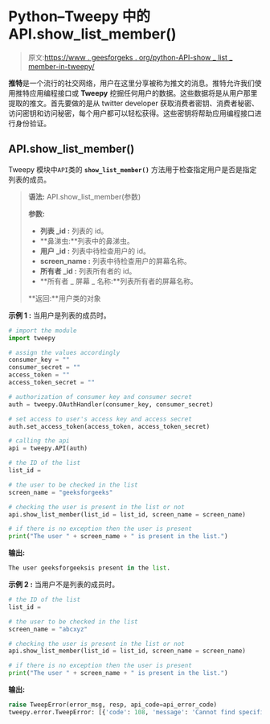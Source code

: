 # Python–Tweepy 中的 API.show_list_member()

> 原文:[https://www . geesforgeks . org/python-API-show _ list _ member-in-tweepy/](https://www.geeksforgeeks.org/python-api-show_list_member-in-tweepy/)

**推特**是一个流行的社交网络，用户在这里分享被称为推文的消息。推特允许我们使用推特应用编程接口或 **Tweepy** 挖掘任何用户的数据。这些数据将是从用户那里提取的推文。首先要做的是从 twitter developer 获取消费者密钥、消费者秘密、访问密钥和访问秘密，每个用户都可以轻松获得。这些密钥将帮助应用编程接口进行身份验证。

## API.show_list_member()

Tweepy 模块中`API`类的 **`show_list_member()`** 方法用于检查指定用户是否是指定列表的成员。

> **语法:** API.show_list_member(参数)
> 
> **参数:**
> 
> *   **列表 _id :** 列表的 id。
> *   **鼻涕虫:**列表中的鼻涕虫。
> *   **用户 _id :** 列表中待检查用户的 id。
> *   **screen_name :** 列表中待检查用户的屏幕名称。
> *   **所有者 _id :** 列表所有者的 id。
> *   **所有者 _ 屏幕 _ 名称:**列表所有者的屏幕名称。
> 
> **返回:**用户类的对象

**示例 1 :** 当用户是列表的成员时。

```py
# import the module
import tweepy

# assign the values accordingly
consumer_key = ""
consumer_secret = ""
access_token = ""
access_token_secret = ""

# authorization of consumer key and consumer secret
auth = tweepy.OAuthHandler(consumer_key, consumer_secret)

# set access to user's access key and access secret 
auth.set_access_token(access_token, access_token_secret)

# calling the api 
api = tweepy.API(auth)

# the ID of the list
list_id = 

# the user to be checked in the list
screen_name = "geeksforgeeks"

# checking the user is present in the list or not
api.show_list_member(list_id = list_id, screen_name = screen_name)

# if there is no exception then the user is present
print("The user " + screen_name + " is present in the list.")
```

**输出:**

```py
The user geeksforgeeksis present in the list.

```

**示例 2 :** 当用户不是列表的成员时。

```py
# the ID of the list
list_id = 

# the user to be checked in the list
screen_name = "abcxyz"

# checking the user is present in the list or not
api.show_list_member(list_id = list_id, screen_name = screen_name)

# if there is no exception then the user is present
print("The user " + screen_name + " is present in the list.")
```

**输出:**

```py
raise TweepError(error_msg, resp, api_code=api_error_code)
tweepy.error.TweepError: [{'code': 108, 'message': 'Cannot find specified user.'}]

```